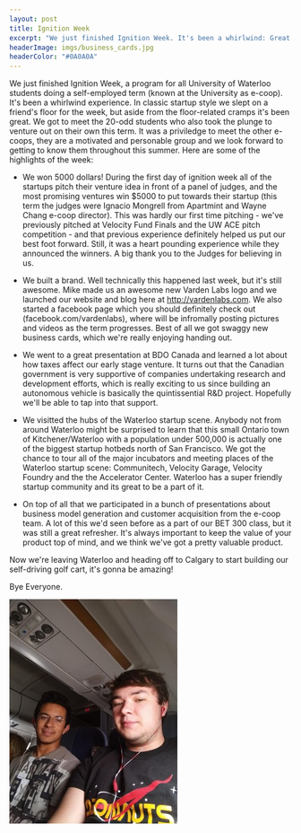 ```yaml
---
layout: post
title: Ignition Week
excerpt: "We just finished Ignition Week. It's been a whirlwind: Great programs, Great people, and 5000 dollars. Now off to Calgary!"
headerImage: imgs/business_cards.jpg
headerColor: "#0A0A0A"
---
```


We just finished Ignition Week, a program for all University of Waterloo students doing a self-employed term (known at the University as e-coop). It's been a whirlwind experience. In classic startup style we slept on a friend's floor for the week, but aside from the floor-related cramps it's been great. We got to meet the 20-odd students who also took the plunge to venture out on their own this term. It was a priviledge to meet the other e-coops, they are a motivated and personable group and we look forward to getting to know them throughout this summer. Here are some of the highlights of the week:

- We won 5000 dollars! During the first day of ignition week all of the startups pitch their venture idea in front of a panel of judges, and the most promising ventures win $5000 to put towards their startup (this term the judges were Ignacio Mongrell from Apartmint and Wayne Chang e-coop director). This was hardly our first time pitching - we've previously pitched at Velocity Fund Finals and the UW ACE pitch competition - and that previous experience definitely helped us put our best foot forward. Still, it was a heart pounding experience while they announced the winners. A big thank you to the Judges for believing in us.

- We built a brand. Well technically this happened last week, but it's still awesome. Mike made us an awesome new Varden Labs logo and we launched our website and blog here at http://vardenlabs.com. We also started a facebook page which you should definitely check out (facebook.com/vardenlabs), where will be infromally posting pictures and videos as the term progresses. Best of all we got swaggy new business cards, which we're really enjoying handing out.

- We went to a great presentation at BDO Canada and learned a lot about how taxes affect our early stage venture. It turns out that the Canadian government is very supportive of companies undertaking research and development efforts, which is really exciting to us since building an autonomous vehicle is basically the quintissential R&D project. Hopefully we'll be able to tap into that support.

- We visitted the hubs of the Waterloo startup scene. Anybody not from around Waterloo might be surprised to learn that this small Ontario town of Kitchener/Waterloo with a population under 500,000 is actually one of the biggest startup hotbeds north of San Francisco. We got the chance to tour all of the major incubators and meeting places of the Waterloo startup scene: Communitech, Velocity Garage, Velocity Foundry and the the Accelerator Center. Waterloo has a super friendly startup community and its great to be a part of it.

- On top of all that we participated in a bunch of presentations about business model generation and customer acquisition from the e-coop team. A lot of this we'd seen before as a part of our BET 300 class, but it was still a great refresher. It's always important to keep the value of your product top of mind, and we think we've got a pretty valuable product.

Now we're leaving Waterloo and heading off to Calgary to start building our self-driving golf cart, it's gonna be amazing!

Bye Everyone.

![](img/off_to_calgary.jpg)
